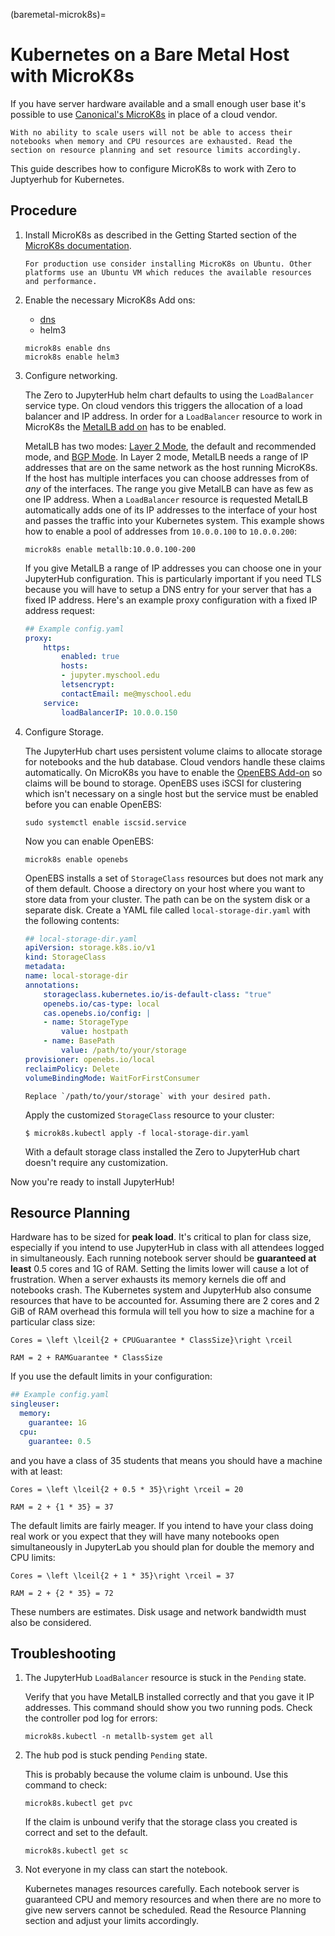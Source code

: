 (baremetal-microk8s)=

# Kubernetes on a Bare Metal Host with MicroK8s

If you have server hardware available and a small enough user base it's possible to use [Canonical's MicroK8s](https://microk8s.io/) in place of a cloud vendor. 

```{warning}
With no ability to scale users will not be able to access their notebooks when memory and CPU resources are exhausted. Read the section on resource planning and set resource limits accordingly. 
```

This guide describes how to configure MicroK8s to work with Zero to Juptyerhub for Kubernetes. 

## Procedure 

1. Install MicroK8s as described in the Getting Started section of the [MicroK8s documentation](https://microk8s.io/docs). 

    ```{note}
    For production use consider installing MicroK8s on Ubuntu. Other platforms use an Ubuntu VM which reduces the available resources and performance. 
    ```

1. Enable the necessary MicroK8s Add ons:

    - [dns](https://microk8s.io/docs/addon-dns)
    - helm3

    ```
    microk8s enable dns 
    microk8s enable helm3
    ```    

1. Configure networking. 

    The Zero to JupyterHub helm chart defaults to using the `LoadBalancer` service type. On cloud vendors this triggers the allocation of a load balancer and IP address. In order for a `LoadBalancer` resource to work in MicroK8s the [MetalLB add on](https://microk8s.io/docs/addon-metallb) has to be enabled. 

    MetalLB has two modes: [Layer 2 Mode](https://metallb.universe.tf/concepts/layer2/), the default and recommended mode, and [BGP Mode](https://metallb.universe.tf/concepts/bgp/). In Layer 2 mode, MetalLB needs a range of IP addresses that are on the same network as the host running MicroK8s. If the host has multiple interfaces you can choose addresses from of *any* of the interfaces. The range you give MetalLB can have as few as one IP address. When a `LoadBalancer` resource is requested MetalLB automatically adds one of its IP addresses to the interface of your host and passes the traffic into your Kubernetes system. This example shows how to enable a pool of addresses from `10.0.0.100` to `10.0.0.200`:

    ```
    microk8s enable metallb:10.0.0.100-200 
    ``` 

    If you give MetalLB a range of IP addresses you can choose one in your JupyterHub configuration. This is particularly important if you need TLS because you will have to setup a DNS entry for your server that has a fixed IP address. Here's an example proxy configuration with a fixed IP address request:

    ```yaml
    ## Example config.yaml
    proxy:
        https:
            enabled: true
            hosts:
            - jupyter.myschool.edu
            letsencrypt:
            contactEmail: me@myschool.edu
        service:
            loadBalancerIP: 10.0.0.150
    ```

1. Configure Storage. 

    The JupyterHub chart uses persistent volume claims to allocate storage for notebooks and the hub database. Cloud vendors handle these claims automatically. On MicroK8s you have to enable the [OpenEBS Add-on](https://microk8s.io/docs/addon-openebs) so claims will be bound to storage. OpenEBS uses iSCSI for clustering which isn't necessary on a single host but the service must be enabled before you can enable OpenEBS:

    ```
    sudo systemctl enable iscsid.service 
    ```

    Now you can enable OpenEBS:

    ```
    microk8s enable openebs
    ```

    OpenEBS installs a set of `StorageClass` resources but does not mark any of them default. Choose a directory on your host where you want to store data from your cluster. The path can be on the system disk or a separate disk. Create a YAML file called `local-storage-dir.yaml` with the following contents:

    ```yaml
    ## local-storage-dir.yaml
    apiVersion: storage.k8s.io/v1
    kind: StorageClass
    metadata:
    name: local-storage-dir
    annotations:
        storageclass.kubernetes.io/is-default-class: "true"
        openebs.io/cas-type: local
        cas.openebs.io/config: |
        - name: StorageType
            value: hostpath
        - name: BasePath
            value: /path/to/your/storage
    provisioner: openebs.io/local
    reclaimPolicy: Delete
    volumeBindingMode: WaitForFirstConsumer
    ```

    ```{note}
    Replace `/path/to/your/storage` with your desired path.
    ```

    Apply the customized `StorageClass` resource to your cluster: 

    ```
    $ microk8s.kubectl apply -f local-storage-dir.yaml
    ```
    
    With a default storage class installed the Zero to JupyterHub chart doesn't require any customization. 

Now you're ready to install JupyterHub!
    
## Resource Planning 

Hardware has to be sized for **peak load**. It's critical to plan for class size, especially if you intend to use JupyterHub in class with all attendees logged in simultaneously. Each running notebook server should be **guaranteed at least** 0.5 cores and 1G of RAM. Setting the limits lower will cause a lot of frustration. When a server exhausts its memory kernels die off and notebooks crash. The Kubernetes system and JupyterHub also consume resources that have to be accounted for. Assuming there are 2 cores and 2 GiB of RAM overhead this formula will tell you how to size a machine for a particular class size: 

```{math}
Cores = \left \lceil{2 + CPUGuarantee * ClassSize}\right \rceil

RAM = 2 + RAMGuarantee * ClassSize
```

If you use the default limits in your configuration:


```yaml 
## Example config.yaml
singleuser:
  memory:
    guarantee: 1G
  cpu:
    guarantee: 0.5
```

and you have a class of 35 students that means you should have a machine with at least:


```{math}
Cores = \left \lceil{2 + 0.5 * 35}\right \rceil = 20

RAM = 2 + {1 * 35} = 37 
```

The default limits are fairly meager. If you intend to have your class doing real work or you expect that they will have many notebooks open simultaneously in JupyterLab you should plan for double the memory and CPU limits:

```{math}
Cores = \left \lceil{2 + 1 * 35}\right \rceil = 37

RAM = 2 + {2 * 35} = 72 
```

These numbers are estimates. Disk usage and network bandwidth must also be considered. 


## Troubleshooting 

1. The JupyterHub `LoadBalancer` resource is stuck in the `Pending` state. 

    Verify that you have MetalLB installed correctly and that you gave it IP addresses. This command should show you two running pods. Check the controller pod log for errors:

    ```
    microk8s.kubectl -n metallb-system get all 
    ```

1. The hub pod is stuck pending `Pending` state. 

    This is probably because the volume claim is unbound. Use this command to check: 

    ```
    microk8s.kubectl get pvc 
    ```

    If the claim is unbound verify that the storage class you created is correct and set to the default. 

    ```
    microk8s.kubectl get sc 
    ```

1. Not everyone in my class can start the notebook. 

    Kubernetes manages resources carefully. Each notebook server is guaranteed CPU and memory resources and when there are no more to give new servers cannot be scheduled. Read the Resource Planning section and adjust your limits accordingly. 